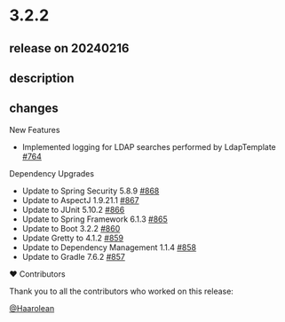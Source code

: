# 3.2.2

## release on 20240216

## description

## changes

New Features

* Implemented logging for LDAP searches performed by LdapTemplate <a href="https://github.com/spring-projects/spring-ldap/pull/764" data-hovercard-type="pull_request" data-hovercard-url="/spring-projects/spring-ldap/pull/764/hovercard">#764</a>

Dependency Upgrades

* Update to Spring Security 5.8.9 <a href="https://github.com/spring-projects/spring-ldap/issues/868" data-hovercard-type="issue" data-hovercard-url="/spring-projects/spring-ldap/issues/868/hovercard">#868</a>
* Update to AspectJ 1.9.21.1 <a href="https://github.com/spring-projects/spring-ldap/issues/867" data-hovercard-type="issue" data-hovercard-url="/spring-projects/spring-ldap/issues/867/hovercard">#867</a>
* Update to JUnit 5.10.2 <a href="https://github.com/spring-projects/spring-ldap/issues/866" data-hovercard-type="issue" data-hovercard-url="/spring-projects/spring-ldap/issues/866/hovercard">#866</a>
* Update to Spring Framework 6.1.3 <a href="https://github.com/spring-projects/spring-ldap/issues/865" data-hovercard-type="issue" data-hovercard-url="/spring-projects/spring-ldap/issues/865/hovercard">#865</a>
* Update to Boot 3.2.2 <a href="https://github.com/spring-projects/spring-ldap/issues/860" data-hovercard-type="issue" data-hovercard-url="/spring-projects/spring-ldap/issues/860/hovercard">#860</a>
* Update Gretty to 4.1.2 <a href="https://github.com/spring-projects/spring-ldap/issues/859" data-hovercard-type="issue" data-hovercard-url="/spring-projects/spring-ldap/issues/859/hovercard">#859</a>
* Update to Dependency Management 1.1.4 <a href="https://github.com/spring-projects/spring-ldap/issues/858" data-hovercard-type="issue" data-hovercard-url="/spring-projects/spring-ldap/issues/858/hovercard">#858</a>
* Update to Gradle 7.6.2 <a href="https://github.com/spring-projects/spring-ldap/issues/857" data-hovercard-type="issue" data-hovercard-url="/spring-projects/spring-ldap/issues/857/hovercard">#857</a>

❤️ Contributors

Thank you to all the contributors who worked on this release:

<a class="user-mention notranslate" data-hovercard-type="user" data-hovercard-url="/users/Haarolean/hovercard" data-octo-click="hovercard-link-click" data-octo-dimensions="link_type:self" href="https://github.com/Haarolean">@Haarolean</a>

